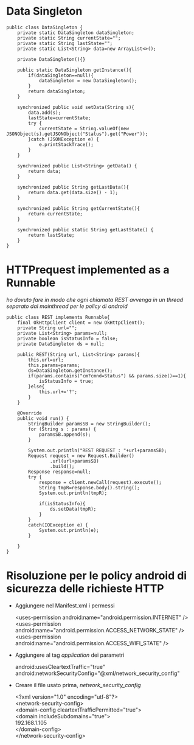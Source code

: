 # Data Singleton

    public class DataSingleton {
        private static DataSingleton dataSingleton;
        private static String currentState="";
        private static String lastState="";
        private static List<String> data=new ArrayList<>();

        private DataSingleton(){}

        public static DataSingleton getInstance(){
            if(dataSingleton==null){
                dataSingleton = new DataSingleton();
            }
            return dataSingleton;
        }

        synchronized public void setData(String s){
            data.add(s);
            lastState=currentState;
            try {
                currentState = String.valueOf(new JSONObject(s).getJSONObject("Status").get("Power"));
            }catch (JSONException e) {
                e.printStackTrace();
            }
        }

        synchronized public List<String> getData() {
            return data;
        }

        synchronized public String getLastData(){
            return data.get(data.size() - 1);
        }

        synchronized public String getCurrentState(){
            return currentState;
        }

        synchronized public static String getLastState() {
            return lastState;
        }
    }

# HTTPrequest implemented as a Runnable
*ho dovuto fare in modo che ogni chiamata REST avvenga in un thread separato dal mainthread per le policy di android*

    public class REST implements Runnable{
        final OkHttpClient client = new OkHttpClient();
        private String url="";
        private List<String> params=null;
        private boolean isStatusInfo = false;
        private DataSingleton ds = null;

        public REST(String url, List<String> params){
            this.url=url;
            this.params=params;
            ds=DataSingleton.getInstance();
            if(params.contains("cm?cmnd=Status") && params.size()==1){
                isStatusInfo = true;
            }else{
                this.url+='?';
            }
        }

        @Override
        public void run() {
            StringBuilder paramsSB = new StringBuilder();
            for (String s : params) {
                paramsSB.append(s);
            }

            System.out.println("REST REQUEST : "+url+paramsSB);
            Request request = new Request.Builder()
                    .url(url+paramsSB)
                    .build();
            Response response=null;
            try {
                response = client.newCall(request).execute();
                String tmpR=response.body().string();
                System.out.println(tmpR);

                if(isStatusInfo){
                    ds.setData(tmpR);
                }
            }
            catch(IOException e) {
                System.out.println(e);
            }

        }
    }

# Risoluzione per le policy android di sicurezza delle richieste HTTP
* Aggiungere nel Manifest.xml i permessi

    \<uses-permission android:name="android.permission.INTERNET" \/>\
    \<uses-permission android:name="android.permission.ACCESS_NETWORK_STATE" \/>\
    \<uses-permission android:name="android.permission.ACCESS_WIFI_STATE" \/>

* Aggiungere al tag _application_ dei parametri

    android:usesCleartextTraffic="true" \
    android:networkSecurityConfig="@xml/network_security_config"

* Creare il file usato prima, *network_security_config*

    \<?xml version="1.0" encoding="utf-8"?>\
    \<network-security-config>\
        \<domain-config cleartextTrafficPermitted="true">\
            \<domain includeSubdomains="true">\
                192.168.1.105</domain>\
        \</domain-config>\
    \</network-security-config>

    